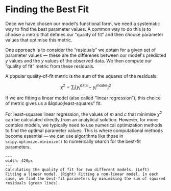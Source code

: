 # Finding the Best Fit

Once we have chosen our model's functional form, we need a systematic way to find the best parameter values. 
A common way to do this is to choose a metric that defines our &ldquo;quality of fit&rdquo; and then choose parameter values that optimise this metric.

One approach is to consider the &ldquo;residuals&rdquo; we obtain for a given set of parameter values &mdash; these are the differenes between our model's predicted $y$ values and the $y$ values of the observed data.
We then compute our &ldquo;quality of fit&rdquo; metric from these residuals.

A popular quality-of-fit metric is the sum of the squares of the residuals:

$$\chi^2 = \sum_i \left[y_i^\mathrm{data} - y_i^\mathrm{model}\right]^2$$

If we are fitting a linear model (also called &ldquo;linear regression&rdquo;), this choice of metric gives us a &lqduo;least-squares&rdquo; fit.

For least-squares linear regression, the values of $m$ and $c$ that minimise $\chi^2$ can be calculated directly from an analytical solution. However, for more complex models, we typically need to use numerical optimization methods to find the optimal parameter values. This is where computational methods become essential &mdash; we can use algorithms like those in `scipy.optimize.minimize()` to numerically search for the best-fit parameters.


```{figure} ./figures/quality_of_fit.png
---
width: 420px
---
Calculating the quality of fit for two different models. (Left) Fitting a linear model. (Right) Fitting a non-linear model. In each case, we find the best-fit parameters by minimising the sum of squared residuals (green lines).
```
